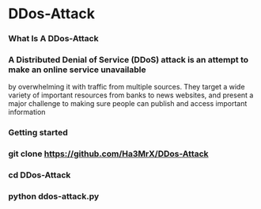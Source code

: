 # DDos-Attack 
### What Is A DDos-Attack

### A Distributed Denial of Service (DDoS) attack is an attempt to make an online service unavailable 
by overwhelming it with traffic from multiple sources. They target a wide variety of important resources
from banks to news websites, and present a major challenge to making sure people can publish and access important information

### Getting started

### git clone https://github.com/Ha3MrX/DDos-Attack

### cd DDos-Attack

### python ddos-attack.py
